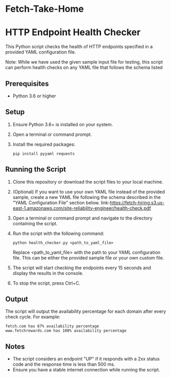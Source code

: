 # Fetch-Take-Home
# HTTP Endpoint Health Checker

This Python script checks the health of HTTP endpoints specified in a provided YAML configuration file.

Note: While we have used the given sample input file for testing, this script can perform health checks on any YAML file that follows the schema listed

## Prerequisites

- Python 3.6 or higher

## Setup

1. Ensure Python 3.6+ is installed on your system.

2. Open a terminal or command prompt.

3. Install the required packages:
   ```
   pip install pyyaml requests
   ```

## Running the Script

1. Clone this repository or download the script files to your local machine.
   
2. (Optional) If you want to use your own YAML file instead of the provided sample, create a new YAML file following the schema described in the "YAML Configuration File" section below.
   link-https://fetch-hiring.s3.us-east-1.amazonaws.com/site-reliability-engineer/health-check.pdf

3. Open a terminal or command prompt and navigate to the directory containing the script.

4. Run the script with the following command:
   ```
   python health_checker.py <path_to_yaml_file>
   ```
   Replace <path_to_yaml_file> with the path to your YAML configuration file. This can be either the provided sample file or your own custom file.

5. The script will start checking the endpoints every 15 seconds and display the results in the console.

6. To stop the script, press Ctrl+C.

## Output

The script will output the availability percentage for each domain after every check cycle. For example:

```
fetch.com has 67% availability percentage
www.fetchrewards.com has 100% availability percentage
```

## Notes

- The script considers an endpoint "UP" if it responds with a 2xx status code and the response time is less than 500 ms.
- Ensure you have a stable internet connection while running the script.
